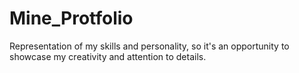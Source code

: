 # Mine_Protfolio
Representation of my skills and personality, so it's an opportunity to showcase my creativity and attention to details.
